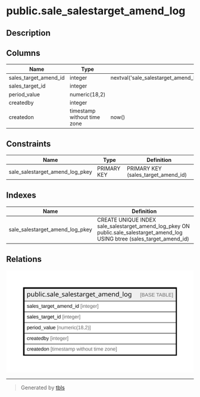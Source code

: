 # public.sale_salestarget_amend_log

## Description

## Columns

| Name | Type | Default | Nullable | Children | Parents | Comment |
| ---- | ---- | ------- | -------- | -------- | ------- | ------- |
| sales_target_amend_id | integer | nextval('sale_salestarget_amend_log_sales_target_amend_id_seq'::regclass) | false |  |  |  |
| sales_target_id | integer |  | false |  |  |  |
| period_value | numeric(18,2) |  | true |  |  |  |
| createdby | integer |  | true |  |  |  |
| createdon | timestamp without time zone | now() | true |  |  |  |

## Constraints

| Name | Type | Definition |
| ---- | ---- | ---------- |
| sale_salestarget_amend_log_pkey | PRIMARY KEY | PRIMARY KEY (sales_target_amend_id) |

## Indexes

| Name | Definition |
| ---- | ---------- |
| sale_salestarget_amend_log_pkey | CREATE UNIQUE INDEX sale_salestarget_amend_log_pkey ON public.sale_salestarget_amend_log USING btree (sales_target_amend_id) |

## Relations

![er](public.sale_salestarget_amend_log.svg)

---

> Generated by [tbls](https://github.com/k1LoW/tbls)
